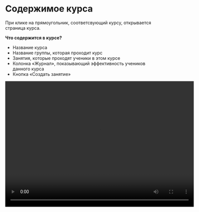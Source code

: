 # Содержимое курса

При клике на прямоугольник, соответсвующий курсу, открывается страница курса.

**Что содержится в курсе?**

- Название курса
- Название группы, которая проходит курс
- Занятия, которые проходят ученики в этом курсе
- Колонка «Журнал», показывающий эффективность учеников данного курса
- Кнопка «Создать занятие»


<video width="600" height="400" controls=true src="https://s3-eu-west-1.amazonaws.com/edu-prod/video/help_videos/3.mp4" type="video/mp4" />